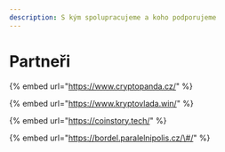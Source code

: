 ```yaml
---
description: S kým spolupracujeme a koho podporujeme
---
```


# Partneři

{% embed url="https://www.cryptopanda.cz/" %}

{% embed url="https://www.kryptovlada.win/" %}

{% embed url="https://coinstory.tech/" %}

{% embed url="https://bordel.paralelnipolis.cz/\#/" %}



